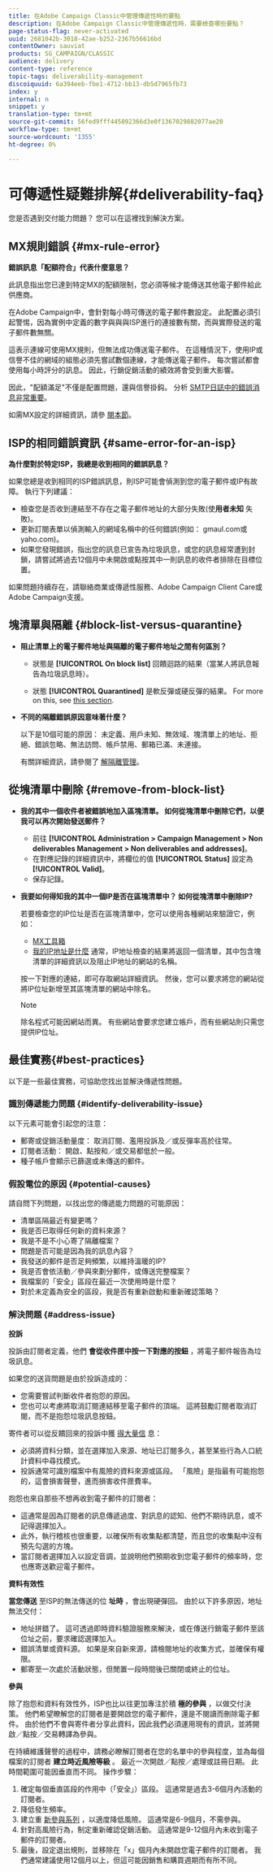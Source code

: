 ```yaml
---
title: 在Adobe Campaign Classic中管理傳遞性時的要點
description: 在Adobe Campaign Classic中管理傳遞性時，需要檢查哪些要點？
page-status-flag: never-activated
uuid: 2681042b-3018-42ae-b252-2367b56616bd
contentOwner: sauviat
products: SG_CAMPAIGN/CLASSIC
audience: delivery
content-type: reference
topic-tags: deliverability-management
discoiquuid: 6a394eeb-fbe1-4712-bb13-db5d7965fb73
index: y
internal: n
snippet: y
translation-type: tm+mt
source-git-commit: 56fed9fff445892366d3e0f1367029882077ae20
workflow-type: tm+mt
source-wordcount: '1355'
ht-degree: 0%

---
```



# 可傳遞性疑難排解{#deliverability-faq}

您是否遇到交付能力問題？ 您可以在這裡找到解決方案。

## MX規則錯誤 {#mx-rule-error}

**錯誤訊息「配額符合」代表什麼意思？**

此訊息指出您已達到特定MX的配額限制，您必須等候才能傳送其他電子郵件給此供應商。

在Adobe Campaign中，會針對每小時可傳送的電子郵件數設定。 此配置必須引起警惕，因為實例中定義的數字與與與ISP進行的連接數有關，而與實際發送的電子郵件數無關。

這表示連線可使用MX規則，但無法成功傳送電子郵件。 在這種情況下，使用IP或信譽不佳的網域的組態必須先嘗試數個連線，才能傳送電子郵件。 每次嘗試都會使用每小時評分的訊息。 因此，行銷促銷活動的績效將會受到重大影響。

因此，&quot;配額滿足&quot;不僅是配置問題，還與信譽掛鈎。 分析 [SMTP日誌中的錯誤消息非常重要](../../production/using/monitoring-processes.md#smtp-errors-per-domain)。

如需MX設定的詳細資訊，請參 [閱本節](../../installation/using/email-deliverability.md#mx-configuration)。

## ISP的相同錯誤資訊 {#same-error-for-an-isp}

**為什麼對於特定ISP，我總是收到相同的錯誤訊息？**

如果您總是收到相同的ISP錯誤訊息，則ISP可能會偵測到您的電子郵件或IP有故障。 執行下列建議：
* 檢查您是否收到連結至不存在之電子郵件地址的大部分失敗(使&#x200B;**用者未知** 失敗)。
* 更新訂閱表單以偵測輸入的網域名稱中的任何錯誤(例如： gmaul.com或yaho.com)。
* 如果您發現錯誤，指出您的訊息已宣告為垃圾訊息，或您的訊息經常遭到封鎖，請嘗試將過去12個月中未開啟或點按其中一則訊息的收件者排除在目標位置。

如果問題持續存在，請聯絡商業或傳遞性服務、Adobe Campaign Client Care或Adobe Campaign支援。

## 塊清單與隔離 {#block-list-versus-quarantine}

* **阻止清單上的電子郵件地址與隔離的電子郵件地址之間有何區別？**

   * 狀態是 **[!UICONTROL On block list]** 回饋迴路的結果（當某人將訊息報告為垃圾訊息時）。

   * 狀態 **[!UICONTROL Quarantined]** 是軟反彈或硬反彈的結果。
   For more on this, see [this section](../../delivery/using/understanding-quarantine-management.md#quarantine-vs-block-list).

* **不同的隔離錯誤原因意味著什麼？**

   以下是10個可能的原因： 未定義、用戶未知、無效域、塊清單上的地址、拒絕、錯誤忽略、無法訪問、帳戶禁用、郵箱已滿、未連接。

   有關詳細資訊，請參閱了 [解隔離管理](../../delivery/using/understanding-quarantine-management.md)。

## 從塊清單中刪除 {#remove-from-block-list}

* **我的其中一個收件者被錯誤地加入區塊清單。 如何從塊清單中刪除它們，以便我可以再次開始發送郵件？**

   * 前往 **[!UICONTROL Administration > Campaign Management > Non deliverables Management > Non deliverables and addresses]**。
   * 在對應記錄的詳細資訊中，將欄位的值 **[!UICONTROL Status]** 設定為 **[!UICONTROL Valid]**。
   * 保存記錄。

* **我要如何得知我的其中一個IP是否在區塊清單中？ 如何從塊清單中刪除IP?**

   若要檢查您的IP位址是否在區塊清單中，您可以使用各種網站來驗證它，例如：
   * [MX工具箱](https://mxtoolbox.com/)
   * [我的IP地址是什麼](https://whatismyipaddress.com)
   通常，IP地址檢查的結果將返回一個清單，其中包含塊清單的詳細資訊以及阻止IP地址的網站的名稱。

   按一下對應的連結，即可存取網站詳細資訊。 然後，您可以要求將您的網站從將IP位址新增至其區塊清單的網站中除名。

   >[!NOTE]
   >
   >除名程式可能因網站而異。 有些網站會要求您建立帳戶，而有些網站則只需您提供IP位址。

## 最佳實務{#best-practices}

以下是一些最佳實務，可協助您找出並解決傳遞性問題。

### 識別傳遞能力問題 {#identify-deliverability-issue}

以下元素可能會引起您的注意：

* 郵寄或促銷活動量度： 取消訂閱、濫用投訴及／或反彈率高於往常。
* 訂閱者活動： 開啟、點按和／或交易都低於一般。
* 種子帳戶會顯示已篩選或未傳送的郵件。

### 假設電位的原因 {#potential-causes}

請自問下列問題，以找出您的傳遞能力問題的可能原因：

* 清單區隔最近有變更嗎？
* 我是否已取得任何新的資料來源？
* 我是不是不小心寄了隔離檔案？
* 問題是否可能是因為我的訊息內容？
* 我發送的郵件是否足夠頻繁，以維持溫暖的IP?
* 我是否會依活動／參與來劃分郵件，或傳送完整檔案？
* 我檔案的「安全」區段在最近一次使用時是什麼？
* 對於未定義為安全的區段，我是否有重新啟動和重新確認策略？

### 解決問題 {#address-issue}

**投訴**

投訴由訂閱者定義，他們 **會從收件匣中按一下對應的按鈕** ，將電子郵件報告為垃圾訊息。

如果您的送貨問題是由於投訴造成的：
* 您需要嘗試判斷收件者抱怨的原因。
* 您也可以考慮將取消訂閱連結移至電子郵件的頂端。 這將鼓勵訂閱者取消訂閱，而不是抱怨垃圾訊息按鈕。

寄件者可以從反饋回來的投訴中獲 [得大量信](../../delivery/using/technical-recommendations.md#feedback-loop) 息：
* 必須將資料分類，並在選擇加入來源、地址已訂閱多久，甚至某些行為人口統計資料中尋找模式。
* 投訴通常可識別檔案中有風險的資料來源或區段。 「風險」是指最有可能抱怨的，這會損害聲譽，進而損害收件匣費率。

抱怨也來自那些不想再收到電子郵件的訂閱者：
* 這通常是因為訂閱者的訊息傳遞過度、對訊息的認知、他們不期待訊息，或不記得選擇加入。
* 此外，執行稽核也很重要，以確保所有收集點都清楚，而且您的收集點中沒有預先勾選的方塊。
* 當訂閱者選擇加入以設定音調，並說明他們預期收到您電子郵件的頻率時，您也應寄送歡迎電子郵件。

**資料有效性**

**當您傳送** 至ISP的無法傳送的位 **址時** ，會出現硬彈回。 由於以下許多原因，地址無法交付：
* 地址拼錯了。 這可透過即時資料驗證服務來解決，或在傳送行銷電子郵件至該位址之前，要求確認選擇加入。
* 錯誤清單或資料源。 如果是來自新來源，請檢閱地址的收集方式，並確保有權限。
* 郵寄至一次處於活動狀態，但閒置一段時間後已關閉或終止的位址。

**參與**

除了抱怨和資料有效性外，ISP也比以往更加專注於積 **極的參與** ，以做交付決策。 他們希望瞭解您的訂閱者是要開啟您的電子郵件，還是不閱讀而刪除電子郵件。 由於他們不會與寄件者分享此資料，因此我們必須運用現有的資訊，並將開啟／點按／交易轉譯為參與。

在持續維護聲譽的過程中，請務必瞭解訂閱者在您的名單中的參與程度，並為每個檔案的訂閱者 **建立時近風險等級** 。 最近一次開啟／點按／處理或註冊日期。 此時間範圍可能因垂直而不同。 操作步驟：

1. 確定每個垂直區段的作用中（「安全」）區段。 這通常是過去3-6個月內活動的訂閱者。
1. 降低發生頻率。
1. 建立重 [新參與系列](../../delivery/using/re-engagement-best-practices.md) ，以適度降低風險。 這通常是6-9個月，不需參與。
1. 針對高風險行為，制定重新確認促銷活動。 這通常是9-12個月內未收到電子郵件的訂閱者。
1. 最後，設定退出規則，並移除在「x」個月內未開啟您電子郵件的訂閱者。 我們通常建議使用12個月以上，但這可能因銷售和購買週期而有所不同。
